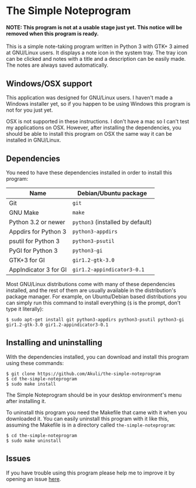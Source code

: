 # The Simple Noteprogram

#### NOTE: This program is not at a usable stage just yet. This notice will be removed when this program is ready.

This is a simple note-taking program written in Python 3 with GTK+ 3 aimed at GNU/Linux users. It displays a note icon in the system tray. The tray icon can be clicked and notes with a title and a description can be easily made. The notes are always saved automatically.

## Windows/OSX support

This application was designed for GNU/Linux users. I haven't made a Windows installer yet, so if you happen to be using Windows this program is not for you just yet.

OSX is not supported in these instructions. I don't have a mac so I can't test my applications on OSX. However, after installing the dependencies, you should be able to install this program on OSX the same way it can be installed in GNU/Linux.

## Dependencies

You need to have these dependencies installed in order to install this program:

| Name                  | Debian/Ubuntu package             |
|-----------------------|-----------------------------------|
| Git                   | `git`                             |
| GNU Make              | `make`                            |
| Python 3.2 or newer   | `python3` (installed by default)  |
| Appdirs for Python 3  | `python3-appdirs`                 |
| psutil for Python 3   | `python3-psutil`                  |
| PyGI for Python 3     | `python3-gi`                      |
| GTK+3 for GI          | `gir1.2-gtk-3.0`                  |
| AppIndicator 3 for GI | `gir1.2-appindicator3-0.1`        |

Most GNU/Linux distributions come with many of these dependencies installed, and the rest of them are usually available in the distribution's package manager. For example, on Ubuntu/Debian based distributions you can simply run this command to install everything (`$` is the prompt, don't type it literally):

    $ sudo apt-get install git python3-appdirs python3-psutil python3-gi gir1.2-gtk-3.0 gir1.2-appindicator3-0.1

## Installing and uninstalling

With the dependencies installed, you can download and install this program using these commands:

    $ git clone https://github.com/Akuli/the-simple-noteprogram
    $ cd the-simple-noteprogram
    $ sudo make install

The Simple Noteprogram should be in your desktop environment's menu after installing it.

To uninstall this program you need the Makefile that came with it when you downloaded it. You can easily uninstall this program with it like this, assuming the Makefile is in a directory called `the-simple-noteprogram`:

    $ cd the-simple-noteprogram
    $ sudo make uninstall

## Issues

If you have trouble using this program please help me to improve it by opening an issue [here](https://github.com/Akuli/the-simple-noteprogram/issues).

